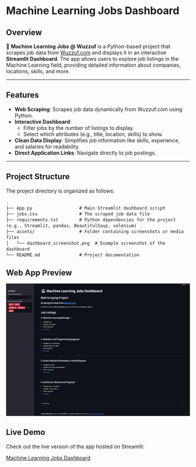 # **Machine Learning Jobs Dashboard**

## **Overview**

🤖 **Machine Learning Jobs @ Wuzzuf** is a Python-based project that scrapes job data from [Wuzzuf.com](https://wuzzuf.net/) and displays it in an interactive **Streamlit Dashboard**. The app allows users to explore job listings in the Machine Learning field, providing detailed information about companies, locations, skills, and more.

---

## **Features**

- **Web Scraping**: Scrapes job data dynamically from Wuzzuf.com using Python.
- **Interactive Dashboard**:
  - Filter jobs by the number of listings to display.
  - Select which attributes (e.g., title, location, skills) to show.
- **Clean Data Display**: Simplifies job information like skills, experience, and salaries for readability.
- **Direct Application Links**: Navigate directly to job postings.

---

## **Project Structure**

The project directory is organized as follows:

```plaintext
.
├── App.py                  # Main Streamlit dashboard script
├── jobs.csv                # The scraped job data file
├── requirements.txt        # Python dependencies for the project (e.g., Streamlit, pandas, BeautifulSoup, selenium)
├── assets/                 # Folder containing screenshots or media files
│   └── dashboard_screenshot.png  # Example screenshot of the dashboard
└── README.md               # Project documentation
```
## **Web App Preview**

![Dashboard Preview](./assets/ScreenshotWebapp.png)

## Live Demo

Check out the live version of the app hosted on Streamlit:

[Machine Learning Jobs Dashboard]([https://my-app.streamlit.app](https://inwrknjwa2nsgvcmhapdhs.streamlit.app/))
